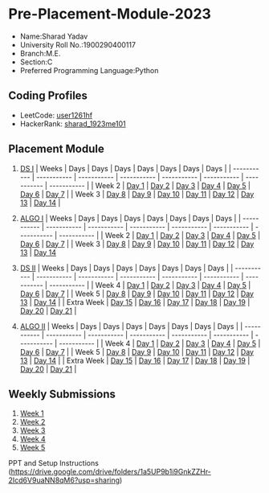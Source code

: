 # Pre-Placement-Module-2023

- Name:Sharad Yadav 
- University Roll No.:1900290400117
- Branch:M.E.
- Section:C
- Preferred Programming Language:Python

## Coding Profiles
- LeetCode: [user1261hf](https://leetcode.com/user1261hf/)
- HackerRank: [sharad_1923me101](https://www.hackerrank.com/sharad_1923me101)

## Placement Module
1. [DS I](https://github.com/YOURGITHUBUSERNAME/Pre-Placement-Module-2023/tree/main/DS%20I)
    | Weeks | Days | Days | Days | Days | Days | Days | Days |
    | ----------- | ----------- | ----------- | ----------- | ----------- | ----------- | ----------- | ----------- | 
    | Week 2 | [Day 1](https://github.com/Sharadyadav0033/Pre-Placement-Module-2023/tree/main/DS%20I/Day%201) | [Day 2](https://github.com/Sharadyadav0033/Pre-Placement-Module-2023/tree/main/DS%20I/Day%202) | [Day 3](https://github.com/Sharadyadav0033/Pre-Placement-Module-2023/tree/main/DS%20I/Day%203) | [Day 4](https://github.com/Sharadyadav0033/Pre-Placement-Module-2023/tree/main/DS%20I/Day%204) | [Day 5](https://github.com/Sharadyadav0033/Pre-Placement-Module-2023/tree/main/DS%20I/Day%205) | [Day 6](https://github.com/Sharadyadav0033/Pre-Placement-Module-2023/tree/main/DS%20I/Day%206) | [Day 7](https://github.com/Sharadyadav0033/Pre-Placement-Module-2023/tree/main/DS%20I/Day%207) |
    | Week 3 | [Day 8](https://github.com/YOURGITHUBUSERNAME/Pre-Placement-Module-2023/tree/main/DS%20I/Day%208) | [Day 9](https://github.com/YOURGITHUBUSERNAME/Pre-Placement-Module-2023/tree/main/DS%20I/Day%209) | [Day 10](https://github.com/YOURGITHUBUSERNAME/Pre-Placement-Module-2023/tree/main/DS%20I/Day%2010) | [Day 11](https://github.com/YOURGITHUBUSERNAME/Pre-Placement-Module-2023/tree/main/DS%20I/Day%2011) | [Day 12](https://github.com/YOURGITHUBUSERNAME/Pre-Placement-Module-2023/tree/main/DS%20I/Day%2012) | [Day 13](https://github.com/YOURGITHUBUSERNAME/Pre-Placement-Module-2023/tree/main/DS%20I/Day%2013) | [Day 14](https://github.com/YOURGITHUBUSERNAME/Pre-Placement-Module-2023/tree/main/DS%20I/Day%2014) |
    
2. [ALGO I](https://github.com/YOURGITHUBUSERNAME/Pre-Placement-Module-2023/tree/main/ALGO%20I)
    | Weeks | Days | Days | Days | Days | Days | Days | Days |
    | ----------- | ----------- | ----------- | ----------- | ----------- | ----------- | ----------- | ----------- |
    | Week 2 | [Day 1](https://github.com/YOURGITHUBUSERNAME/Pre-Placement-Module-2023/tree/main/ALGO%20I/Day%201) | [Day 2](https://github.com/YOURGITHUBUSERNAME/Pre-Placement-Module-2023/tree/main/ALGO%20I/Day%202) | [Day 3](https://github.com/YOURGITHUBUSERNAME/Pre-Placement-Module-2023/tree/main/ALGO%20I/Day%203) | [Day 4](https://github.com/YOURGITHUBUSERNAME/Pre-Placement-Module-2023/tree/main/ALGO%20I/Day%204) | [Day 5](https://github.com/YOURGITHUBUSERNAME/Pre-Placement-Module-2023/tree/main/ALGO%20I/Day%205) | [Day 6](https://github.com/YOURGITHUBUSERNAME/Pre-Placement-Module-2023/tree/main/ALGO%20I/Day%206) | [Day 7](https://github.com/YOURGITHUBUSERNAME/Pre-Placement-Module-2023/tree/main/ALGO%20I/Day%207) |
    | Week 3 | [Day 8](https://github.com/YOURGITHUBUSERNAME/Pre-Placement-Module-2023/tree/main/ALGO%20I/Day%208) | [Day 9](https://github.com/YOURGITHUBUSERNAME/Pre-Placement-Module-2023/tree/main/ALGO%20I/Day%209) | [Day 10](https://github.com/YOURGITHUBUSERNAME/Pre-Placement-Module-2023/tree/main/ALGO%20I/Day%2010) | [Day 11](https://github.com/YOURGITHUBUSERNAME/Pre-Placement-Module-2023/tree/main/ALGO%20I/Day%2011) | [Day 12](https://github.com/YOURGITHUBUSERNAME/Pre-Placement-Module-2023/tree/main/ALGO%20I/Day%2012) | [Day 13](https://github.com/YOURGITHUBUSERNAME/Pre-Placement-Module-2023/tree/main/ALGO%20I/Day%2013) | [Day 14](https://github.com/YOURGITHUBUSERNAME/Pre-Placement-Module-2023/tree/main/ALGO%20I/Day%2014)  
    
3. [DS II](https://github.com/YOURGITHUBUSERNAME/Pre-Placement-Module-2023/tree/main/DS%20II)
    | Weeks | Days | Days | Days | Days | Days | Days | Days |
    | ----------- | ----------- | ----------- | ----------- | ----------- | ----------- | ----------- | ----------- |
    | Week 4 | [Day 1](https://github.com/YOURGITHUBUSERNAME/Pre-Placement-Module-2023/tree/main/DS%20II/Day%201) | [Day 2](https://github.com/YOURGITHUBUSERNAME/Pre-Placement-Module-2023/tree/main/DS%20II/Day%202) | [Day 3](https://github.com/YOURGITHUBUSERNAME/Pre-Placement-Module-2023/tree/main/DS%20II/Day%203) | [Day 4](https://github.com/YOURGITHUBUSERNAME/Pre-Placement-Module-2023/tree/main/DS%20II/Day%204) | [Day 5](https://github.com/YOURGITHUBUSERNAME/Pre-Placement-Module-2023/tree/main/DS%20II/Day%205) | [Day 6](https://github.com/YOURGITHUBUSERNAME/Pre-Placement-Module-2023/tree/main/DS%20II/Day%206) | [Day 7](https://github.com/YOURGITHUBUSERNAME/Pre-Placement-Module-2023/tree/main/DS%20II/Day%207) | 
    | Week 5 | [Day 8](https://github.com/YOURGITHUBUSERNAME/Pre-Placement-Module-2023/tree/main/DS%20II/Day%208) | [Day 9](https://github.com/YOURGITHUBUSERNAME/Pre-Placement-Module-2023/tree/main/DS%20II/Day%209) | [Day 10](https://github.com/YOURGITHUBUSERNAME/Pre-Placement-Module-2023/tree/main/DS%20II/Day%2010) | [Day 11](https://github.com/YOURGITHUBUSERNAME/Pre-Placement-Module-2023/tree/main/DS%20II/Day%2011) | [Day 12](https://github.com/YOURGITHUBUSERNAME/Pre-Placement-Module-2023/tree/main/DS%20II/Day%2012) | [Day 13](https://github.com/YOURGITHUBUSERNAME/Pre-Placement-Module-2023/tree/main/DS%20II/Day%2013) | [Day 14](https://github.com/YOURGITHUBUSERNAME/Pre-Placement-Module-2023/tree/main/DS%20II/Day%2014) |
    | Extra Week | [Day 15](https://github.com/YOURGITHUBUSERNAME/Pre-Placement-Module-2023/tree/main/DS%20II/Day%2015) | [Day 16](https://github.com/YOURGITHUBUSERNAME/Pre-Placement-Module-2023/tree/main/DS%20II/Day%2016) | [Day 17](https://github.com/YOURGITHUBUSERNAME/Pre-Placement-Module-2023/tree/main/DS%20II/Day%2017) | [Day 18](https://github.com/YOURGITHUBUSERNAME/Pre-Placement-Module-2023/tree/main/DS%20II/Day%2018) | [Day 19](https://github.com/YOURGITHUBUSERNAME/Pre-Placement-Module-2023/tree/main/DS%20II/Day%2019) | [Day 20](https://github.com/YOURGITHUBUSERNAME/Pre-Placement-Module-2023/tree/main/DS%20II/Day%2020) | [Day 21](https://github.com/YOURGITHUBUSERNAME/Pre-Placement-Module-2023/tree/main/DS%20II/Day%2021) |
    
4. [ALGO II](https://github.com/YOURGITHUBUSERNAME/Pre-Placement-Module-2023/tree/main/ALGO%20II)
    | Weeks | Days | Days | Days | Days | Days | Days | Days |
    | ----------- | ----------- | ----------- | ----------- | ----------- | ----------- | ----------- | ----------- |
    | Week 4 | [Day 1](https://github.com/YOURGITHUBUSERNAME/Pre-Placement-Module-2023/tree/main/ALGO%20II/Day%201) | [Day 2](https://github.com/YOURGITHUBUSERNAME/Pre-Placement-Module-2023/tree/main/ALGO%20II/Day%202) | [Day 3](https://github.com/YOURGITHUBUSERNAME/Pre-Placement-Module-2023/tree/main/ALGO%20II/Day%203) | [Day 4](https://github.com/YOURGITHUBUSERNAME/Pre-Placement-Module-2023/tree/main/ALGO%20II/Day%204) | [Day 5](https://github.com/YOURGITHUBUSERNAME/Pre-Placement-Module-2023/tree/main/ALGO%20II/Day%205) | [Day 6](https://github.com/YOURGITHUBUSERNAME/Pre-Placement-Module-2023/tree/main/ALGO%20II/Day%206) | [Day 7](https://github.com/YOURGITHUBUSERNAME/Pre-Placement-Module-2023/tree/main/ALGO%20II/Day%207) |
    | Week 5 | [Day 8](https://github.com/YOURGITHUBUSERNAME/Pre-Placement-Module-2023/tree/main/ALGO%20II/Day%208) | [Day 9](https://github.com/YOURGITHUBUSERNAME/Pre-Placement-Module-2023/tree/main/ALGO%20II/Day%209) | [Day 10](https://github.com/YOURGITHUBUSERNAME/Pre-Placement-Module-2023/tree/main/ALGO%20II/Day%2010) | [Day 11](https://github.com/YOURGITHUBUSERNAME/Pre-Placement-Module-2023/tree/main/ALGO%20II/Day%2011) | [Day 12](https://github.com/YOURGITHUBUSERNAME/Pre-Placement-Module-2023/tree/main/ALGO%20II/Day%2012) | [Day 13](https://github.com/YOURGITHUBUSERNAME/Pre-Placement-Module-2023/tree/main/ALGO%20II/Day%2013) | [Day 14](https://github.com/YOURGITHUBUSERNAME/Pre-Placement-Module-2023/tree/main/ALGO%20II/Day%2014) |
    | Extra Week | [Day 15](https://github.com/YOURGITHUBUSERNAME/Pre-Placement-Module-2023/tree/main/ALGO%20II/Day%2015) | [Day 16](https://github.com/YOURGITHUBUSERNAME/Pre-Placement-Module-2023/tree/main/ALGO%20II/Day%2016) | [Day 17](https://github.com/YOURGITHUBUSERNAME/Pre-Placement-Module-2023/tree/main/ALGO%20II/Day%2017) | [Day 18](https://github.com/YOURGITHUBUSERNAME/Pre-Placement-Module-2023/tree/main/ALGO%20II/Day%2018) | [Day 19](https://github.com/YOURGITHUBUSERNAME/Pre-Placement-Module-2023/tree/main/ALGO%20II/Day%2019) | [Day 20](https://github.com/YOURGITHUBUSERNAME/Pre-Placement-Module-2023/tree/main/ALGO%20II/Day%2020) | [Day 21](https://github.com/YOURGITHUBUSERNAME/Pre-Placement-Module-2023/tree/main/ALGO%20II/Day%2021) |

## Weekly Submissions
1. [Week 1](https://github.com/YOURGITHUBUSERNAME/Pre-Placement-Module-2023/tree/main/Weekly%20Submissions/Week%201)
2. [Week 2](https://github.com/YOURGITHUBUSERNAME/Pre-Placement-Module-2023/tree/main/Weekly%20Submissions/Week%202)
3. [Week 3](https://github.com/YOURGITHUBUSERNAME/Pre-Placement-Module-2023/tree/main/Weekly%20Submissions/Week%203)
4. [Week 4](https://github.com/YOURGITHUBUSERNAME/Pre-Placement-Module-2023/tree/main/Weekly%20Submissions/Week%204)
5. [Week 5](https://github.com/YOURGITHUBUSERNAME/Pre-Placement-Module-2023/tree/main/Weekly%20Submissions/Week%205)


PPT and Setup Instructions    
(https://drive.google.com/drive/folders/1a5UP9b1i9GnkZZHr-2Icd6V9uaNN8qM6?usp=sharing)
